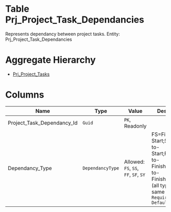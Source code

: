 # Table Prj_Project_Task_Dependancies

Represents dependancy between project tasks. Entity: Prj_Project_Task_Dependancies

# Aggregate Hierarchy

* [Prj_Project_Tasks](Prj_Project_Tasks.md)

# Columns

| Name | Type | Value | Description |
| - | - | - | --- |
|Project_Task_Dependancy_Id|`Guid`|`PK`, Readonly||
|Dependancy_Type|`DependancyType`|Allowed: `FS`, `SS`, `FF`, `SF`, `SY`|FS=Finish-to-Start;SS=Start-to-Start;FF=Finish-to-Finish;SF=Start-to-Finish;SY=Sync (all types in the same time). `Required` `Default("FS")` |
